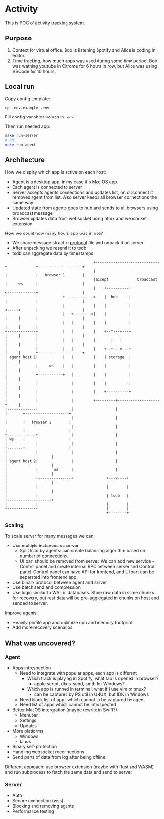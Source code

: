 # Activity

This is POC of activity tracking system.

## Purpose

1. Context for virtual office. Bob is listening Spotify and Alice is coding in editor.
2. Time tracking, how much apps was used during some time period. Bob was wathing youtube in Chrome for 6 hours in row, but Alice was using VSCode for 10 hours.


## Local run

Copy config template:

```sh
cp .env.example .env
```

Fill config variables values in `.env`

Then run needed app:

```sh
make run-server
# OR
make run-agent
```

## Architecture

How we display which app is active on each host:
- Agent is a desktop app, in my case it's Mac OS app.
- Each agent is connected to server
- Server accepts agents connections and updates list, on disconnect it removes agent from list. Also server keeps all browser connections the same way.
- Updated state from agents goes to hub and sends to all browsers using broadcast message
- Browser updates data from websocket using htmx and websocket extension

How we count how many hours app was in use?
- We share message struct in [protocol](./internal/model/protocol.go) file and unpack it on server
- After unpacking we resend it to tsdb
- tsdb can aggregate data by timestamps

```
                                        +-----------------------------+             +--------------------+
                                        |                             |             |   browser 1        |
                                        |accept             broadcast |     ws      |                    |
                                        |    +----------+             <-------------+                    |
                          +------------->    |  hub     |             |             |                    |
                          |             |    |          |             <-----+       |                    |
                          |   +-------->|    |          |             |     |       |                    |
                          |   |         |    |          |             |     |       |                    |
+-------------+           |   |         |    +--^---+---+             |     |       |                    |
|             |           |   |         |       |   |                 |     |       |                    |
|             |           |   |         |    +--+---v---+             |     |       +--------------------+
| agent host 1|           |   |         |    | storage  |             |     |
|             |     ws    |   |         |    |          |             |     |
|             +-----------+   |         |    |          |             |     |
|             |               |         |    |          |             |     |
|             |               |         |    +----------+             |     |
|             |               |         +---------+-------------------+     |
+-------------+               |                   |                         |       +--------------------+
                              |                   |                         |       |   browser 2        |
                              |                   |                         |       |                    |
+-------------+               |                   |                         | ws    |                    |
|             |               |                   |                         +-------+                    |
|             |               |                   |                                 |                    |
| agent host 2|               |                   |                                 |                    |
|             |       ws      |                   |                                 |                    |
|             +---------------+               +---v----+                            |                    |
|             |                               |        |                            |                    |
|             |                               | tsdb   |                            +--------------------+
|             |                               |        |
+-------------+                               |        |
                                              +--------+
```

### Scaling

To scale server for many messages we can:
- Use multiple instances os server
    - Split load by agents: can create balancing algorithm based on number of connections.
    - UI part should be removed from server. We can add new service - Control panel and create internal RPC between server and Control panel. Control panel can have API for frontend, and UI part can be separated into frontend app.
- Use binary protocol between agent and server
- Use batch send and compression
- Use logic similar to WAL in databases. Store raw data in some chunks for recovery, but rest data will be pre-aggregated in chunks on host and sended to server.

Improve agents:
- Heavily profile app and optimize cpu and memory footprint
- Add more recovery scenarios

## What was uncovered?

### Agent

- Apps introspection
    - Need to integrate with popular apps, each app is different
        - Which track is playing in Spotify, what tab is opened in browser?
            - apple script, dbus-send, smth for Windows?
        - Which app is runned in terminal, what if I use vim or tmux?
            - can be captured by PS util in UNUX, but IDK in Windows
    - Need black list of apps which cannot to be captured by agent
    - Need list of apps which cannot be introspected
- Better MacOS intergration (maybe rewrite in Swift?)
    - Menubar
    - Settings
    - Updates
- More platforms
    - Windows
    - Linux
- Binary self-protection
- Handling websocket reconnections
- Send parts of data from log after being offline

Different approach: use browser extension (maybe with Rust and WASM) and run subprocess to fetch the same data and send to server.

### Server

- Auth
- Secure connection (wss)
- Blocking and removing agents
- Performance testing
